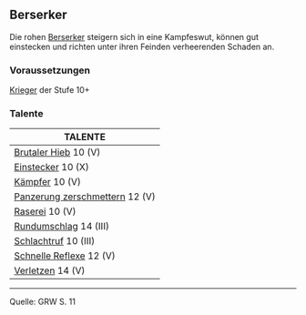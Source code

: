 ## Berserker

Die rohen [Berserker](charaktere-heldenklassen-berserker.md) steigern sich in eine Kampfeswut, können gut einstecken und richten unter ihren Feinden verheerenden Schaden an.

### Voraussetzungen

[Krieger](charaktere-klasse-krieger.md) der Stufe 10+

### Talente

| TALENTE                                                              |
| -------------------------------------------------------------------- |
| [Brutaler Hieb](talente/brutaler-hieb.md) 10 (V)                     |
| [Einstecker](talente/einstecker.md) 10 (X)                           |
| [Kämpfer](talente/kaempfer.md) 10 (V)                                |
| [Panzerung zerschmettern](talente/panzerung-zerschmettern.md) 12 (V) |
| [Raserei](talente/raserei.md) 10 (V)                                 |
| [Rundumschlag](talente/rundumschlag.md) 14 (III)                     |
| [Schlachtruf](talente/schlachtruf.md) 10 (III)                       |
| [Schnelle Reflexe](talente/schnelle-reflexe.md) 12 (V)               |
| [Verletzen](talente/verletzen.md) 14 (V)                             |

---

Quelle: GRW S. 11
